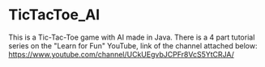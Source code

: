 # TicTacToe_AI
This is a Tic-Tac-Toe game with AI made in Java. There is a 4 part tutorial series on the "Learn for Fun" YouTube, 
link of the channel attached below:
https://www.youtube.com/channel/UCkUEgvbJCPFr8VcS5YtCRJA/ 
